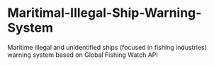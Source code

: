 # Maritimal-Illegal-Ship-Warning-System
Maritime illegal and unidentified ships (focused in fishing industries) warning system based on Global Fishing Watch API
